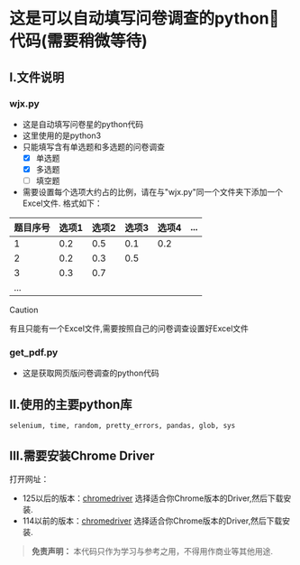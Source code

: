 # 这是可以自动填写问卷调查的python🐍代码(需要稍微等待)
## I.文件说明
### wjx.py
* 这是自动填写问卷星的python代码
* 这里使用的是python3
* 只能填写含有单选题和多选题的问卷调查
    - [x] 单选题
    - [x] 多选题
    - [ ] 填空题
* 需要设置每个选项大约占的比例，请在与"wjx.py"同一个文件夹下添加一个Excel文件.
格式如下：

|题目序号| 选项1 | 选项2 | 选项3 | 选项4 | ...|
|---|---|---|---|---|---|
| 1 | 0.2 | 0.5 | 0.1 | 0.2 |
| 2 | 0.2 | 0.3 | 0.5 |
| 3 | 0.3 | 0.7 |
| ... |

> [!CAUTION]
> 有且只能有一个Excel文件,需要按照自己的问卷调查设置好Excel文件

### get_pdf.py
* 这是获取网页版问卷调查的python代码

## II.使用的主要python库
```
selenium, time, random, pretty_errors, pandas, glob, sys
```

## III.需要安装Chrome Driver
打开网址：
- 125以后的版本：[chromedriver](https://googlechromelabs.github.io/chrome-for-testing/#canary) 选择适合你Chrome版本的Driver,然后下载安装.
- 114以前的版本：[chromedriver](https://chromedriver.storage.googleapis.com/index.html) 选择适合你Chrome版本的Driver,然后下载安装.

> **免责声明：**
> 本代码只作为学习与参考之用，不得用作商业等其他用途.
